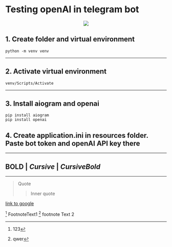 # Testing openAI in telegram bot
<div align="center">
  <img  src="https://user-images.githubusercontent.com/67009058/213405120-df4f0569-e11a-4902-8afa-677d2dde6543.png">
</div>

## 1. Create folder and virtual environment 
```
python -m venv venv
```
___
## 2. Activate virtual environment
```
venv/Scripts/Activate
```
___
## 3. Install aiogram and openai
```
pip install aiogram
pip install openai
```
## 4. Create application.ini in resources folder. Paste bot token and openAI API key there
___
__BOLD__ | _Cursive_ | ___CursiveBold___
---
***

>Quote
>> Inner quote

[link to google](https://google.com)

[^1] FootnoteText1 [^2] footnote Text 2
[^1]: 123
[^2]: qwer

